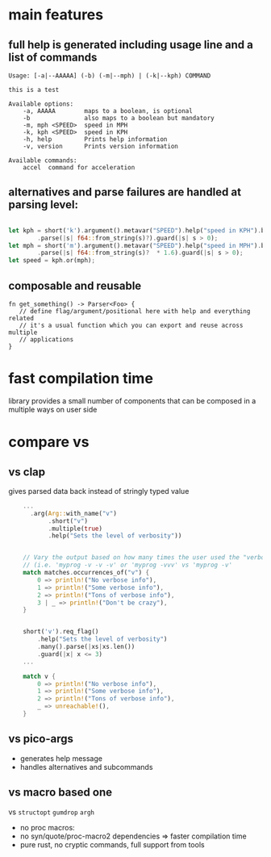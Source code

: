 


# main features


## full help is generated including usage line and a list of commands
```
Usage: [-a|--AAAAA] (-b) (-m|--mph) | (-k|--kph) COMMAND

this is a test

Available options:
    -a, AAAAA        maps to a boolean, is optional
    -b               also maps to a boolean but mandatory
    -m, mph <SPEED>  speed in MPH
    -k, kph <SPEED>  speed in KPH
    -h, help         Prints help information
    -v, version      Prints version information

Available commands:
    accel  command for acceleration
```

## alternatives and parse failures are handled at parsing level:

```rust

let kph = short('k').argument().metavar("SPEED").help("speed in KPH").build()
        .parse(|s| f64::from_string(s)?).guard(|s| s > 0);
let mph = short('m').argument().metavar("SPEED").help("speed in MPH").build()
        .parse(|s| f64::from_string(s)?  * 1.6).guard(|s| s > 0);
let speed = kph.or(mph);
```

## composable and reusable
```
fn get_something() -> Parser<Foo> {
   // define flag/argument/positional here with help and everything related
   // it's a usual function which you can export and reuse across multiple
   // applications
}
```


# fast compilation time

library provides a small number of components that can be composed
in a multiple ways on user side


# compare vs

## vs clap

gives parsed data back instead of stringly typed value

```rust
    ...
      .arg(Arg::with_name("v")
           .short("v")
           .multiple(true)
           .help("Sets the level of verbosity"))


    // Vary the output based on how many times the user used the "verbose" flag
    // (i.e. 'myprog -v -v -v' or 'myprog -vvv' vs 'myprog -v'
    match matches.occurrences_of("v") {
        0 => println!("No verbose info"),
        1 => println!("Some verbose info"),
        2 => println!("Tons of verbose info"),
        3 | _ => println!("Don't be crazy"),
    }

```

```rust

    short('v').req_flag()
        .help("Sets the level of verbosity")
        .many().parse(|xs|xs.len())
        .guard(|x| x <= 3)
    ...

    match v {
        0 => println!("No verbose info"),
        1 => println!("Some verbose info"),
        2 => println!("Tons of verbose info"),
        _ => unreachable!(),
    }
```

## vs pico-args

- generates help message
- handles alternatives and subcommands


## vs macro based one

vs `structopt` `gumdrop` `argh`

- no proc macros:
- no syn/quote/proc-macro2 dependencies => faster compilation time
- pure rust, no cryptic commands, full support from tools
